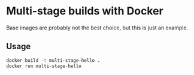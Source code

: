# Multi-stage builds with Docker

Base images are probably not the best choice, but this is just an example.

## Usage

```bash
docker build -t multi-stage-hello .
docker run multi-stage-hello
```
